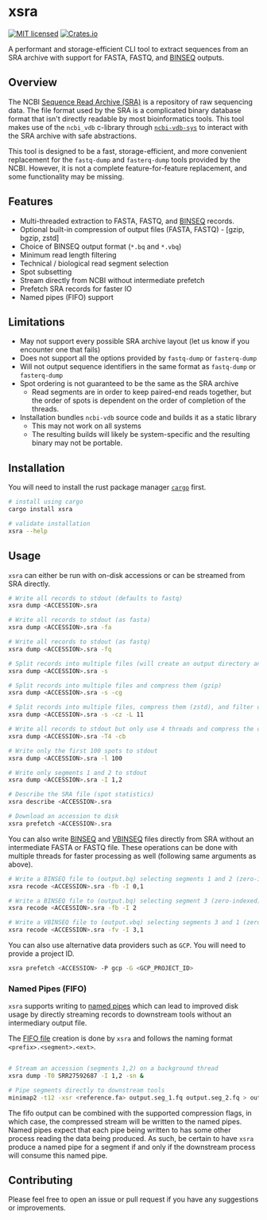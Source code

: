 # xsra

[![MIT licensed](https://img.shields.io/badge/license-MIT-blue.svg)](./LICENSE.md)
[![Crates.io](https://img.shields.io/crates/d/xsra?color=orange&label=crates.io)](https://crates.io/crates/xsra)

A performant and storage-efficient CLI tool to extract sequences from an SRA archive with support for FASTA, FASTQ, and [BINSEQ](https://github.com/arcinstitute/binseq) outputs.

## Overview

The NCBI [Sequence Read Archive (SRA)](https://www.ncbi.nlm.nih.gov/sra) is a repository of raw sequencing data.
The file format used by the SRA is a complicated binary database format that isn't directly readable by most bioinformatics tools.
This tool makes use of the `ncbi_vdb` c-library through [`ncbi-vdb-sys`](https://github.com/arcinstitute/ncbi-vdb-sys) to interact with the SRA archive with safe abstractions.

This tool is designed to be a fast, storage-efficient, and more convenient replacement for the `fastq-dump` and `fasterq-dump` tools provided by the NCBI.
However, it is not a complete feature-for-feature replacement, and some functionality may be missing.

## Features

- Multi-threaded extraction to FASTA, FASTQ, and [BINSEQ](https://github.com/arcinstitute/binseq) records.
- Optional built-in compression of output files (FASTA, FASTQ) - [gzip, bgzip, zstd]
- Choice of BINSEQ output format (`*.bq` and `*.vbq`)
- Minimum read length filtering
- Technical / biological read segment selection
- Spot subsetting
- Stream directly from NCBI without intermediate prefetch
- Prefetch SRA records for faster IO
- Named pipes (FIFO) support

## Limitations

- May not support every possible SRA archive layout (let us know if you encounter one that fails)
- Does not support all the options provided by `fastq-dump` or `fasterq-dump`
- Will not output sequence identifiers in the same format as `fastq-dump` or `fasterq-dump`
- Spot ordering is not guaranteed to be the same as the SRA archive
  - Read segments are in order to keep paired-end reads together, but the order of spots is dependent on the order of completion of the threads.
- Installation bundles `ncbi-vdb` source code and builds it as a static library
  - This may not work on all systems
  - The resulting builds will likely be system-specific and the resulting binary may not be portable.

## Installation

You will need to install the rust package manager [`cargo`](https://rustup.rs/) first.

```bash
# install using cargo
cargo install xsra

# validate installation
xsra --help
```

## Usage

`xsra` can either be run with on-disk accessions or can be streamed from SRA directly.

```bash
# Write all records to stdout (defaults to fastq)
xsra dump <ACCESSION>.sra

# Write all records to stdout (as fasta)
xsra dump <ACCESSION>.sra -fa

# Write all records to stdout (as fastq)
xsra dump <ACCESSION>.sra -fq

# Split records into multiple files (will create an output directory and write files there)
xsra dump <ACCESSION>.sra -s

# Split records into multiple files and compress them (gzip)
xsra dump <ACCESSION>.sra -s -cg

# Split records into multiple files, compress them (zstd), and filter out reads shorter than 11bp
xsra dump <ACCESSION>.sra -s -cz -L 11

# Write all records to stdout but only use 4 threads and compress the output (bgzip)
xsra dump <ACCESSION>.sra -T4 -cb

# Write only the first 100 spots to stdout
xsra dump <ACCESSION>.sra -l 100

# Write only segments 1 and 2 to stdout
xsra dump <ACCESSION>.sra -I 1,2

# Describe the SRA file (spot statistics)
xsra describe <ACCESSION>.sra

# Download an accession to disk
xsra prefetch <ACCESSION>.sra
```

You can also write [BINSEQ](https://github.com/arcinstitute/binseq) and [VBINSEQ](https://github.com/arcinstitute/vbinseq) files directly from SRA without an intermediate FASTA or FASTQ file.
These operations can be done with multiple threads for faster processing as well (following same arguments as above).

```bash
# Write a BINSEQ file to (output.bq) selecting segments 1 and 2 (zero-indexed) as primary and extended.
xsra recode <ACCESSION>.sra -fb -I 0,1

# Write a BINSEQ file to (output.bq) selecting segment 3 (zero-indexed) as primary.
xsra recode <ACCESSION>.sra -fb -I 2

# Write a VBINSEQ file to (output.vbq) selecting segments 3 and 1 (zero-indexed) as primary and extended.
xsra recode <ACCESSION>.sra -fv -I 3,1
```

You can also use alternative data providers such as `GCP`.
You will need to provide a project ID.

```bash
xsra prefetch <ACCESSION> -P gcp -G <GCP_PROJECT_ID>
```

### Named Pipes (FIFO)

`xsra` supports writing to [named pipes](https://en.wikipedia.org/wiki/Named_pipe) which can lead to improved disk usage by directly streaming records to downstream tools without an intermediary output file.

The [FIFO file](https://www.man7.org/linux/man-pages/man7/fifo.7.html) creation is done by `xsra` and follows the naming format `<prefix>.<segment>.<ext>`.

```bash

# Stream an accession (segments 1,2) on a background thread
xsra dump -T0 SRR27592687 -I 1,2 -sn &

# Pipe segments directly to downstream tools
minimap2 -t12 -xsr <reference.fa> output.seg_1.fq output.seg_2.fq > output.paf
```

The fifo output can be combined with the supported compression flags, in which case, the compressed stream will be written to the named pipes. Named pipes expect that each pipe being written to has some other process reading the data being produced. As such, be certain to have `xsra` produce a named pipe for a segment if and only if the downstream process will consume this named pipe.

## Contributing

Please feel free to open an issue or pull request if you have any suggestions or improvements.
